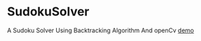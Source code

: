 # SudokuSolver
A Sudoku Solver Using Backtracking Algorithm And openCv
[demo](https://github.com/MeetShah9/SudokuSolver/assets/148629466/dd62d265-db4a-4612-b66f-b1afd62741b7)
